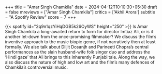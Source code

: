 +++
title = "Amar Singh Chamkila"
date = 2024-04-12T10:10:30+05:30
draft = false
mreviews = ["Amar Singh Chamkila"]
critics = ['Akhil Arora']
subtitle = "A Spotify Review"
score = 7
+++

{{< spotify id="2q9n1qzYiHqDGB5k26OyWS" height="250" >}}
Is Amar Singh Chamkila a long-awaited return to form for director Imtiaz Ali, or is it another let-down from the once-promising filmmaker? We discuss the film’s inventive approach to the music biopic genre, if not narratively then at least formally. We also talk about Diljit Dosanjh and Parineeti Chopra’s central performances as the slain husband-wife folk singer duo and address the ‘Hindi gaze’ that Ali brings to this inherently Punjabi tale. Along the way, we also discuss the nature of high and low art and the film’s many defences of Chamkila’s controversial music.

